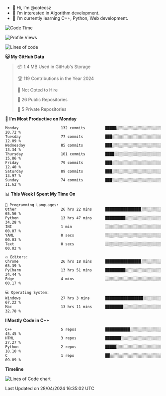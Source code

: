 - 👋 Hi, I’m @cotecsz
- 👀 I’m interested in Algorithm development.
- 🌱 I’m currently learning C++, Python, Web development.

<!---
cotecsz/cotecsz is a ✨ special ✨ repository because its `README.md` (this file) appears on your GitHub profile.
You can click the Preview link to take a look at your changes.
--->

<!--START_SECTION:waka-->
![Code Time](http://img.shields.io/badge/Code%20Time-923%20hrs%2016%20mins-blue)

![Profile Views](http://img.shields.io/badge/Profile%20Views-0-blue)

![Lines of code](https://img.shields.io/badge/From%20Hello%20World%20I%27ve%20Written-1.2%20million%20lines%20of%20code-blue)

**🐱 My GitHub Data** 

> 📦 1.4 MB Used in GitHub's Storage 
 > 
> 🏆 119 Contributions in the Year 2024
 > 
> 🚫 Not Opted to Hire
 > 
> 📜 26 Public Repositories 
 > 
> 🔑 5 Private Repositories 
 > 
📅 **I'm Most Productive on Monday** 

```text
Monday                   132 commits         █████░░░░░░░░░░░░░░░░░░░░   20.72 % 
Tuesday                  77 commits          ███░░░░░░░░░░░░░░░░░░░░░░   12.09 % 
Wednesday                85 commits          ███░░░░░░░░░░░░░░░░░░░░░░   13.34 % 
Thursday                 101 commits         ████░░░░░░░░░░░░░░░░░░░░░   15.86 % 
Friday                   79 commits          ███░░░░░░░░░░░░░░░░░░░░░░   12.40 % 
Saturday                 89 commits          ███░░░░░░░░░░░░░░░░░░░░░░   13.97 % 
Sunday                   74 commits          ███░░░░░░░░░░░░░░░░░░░░░░   11.62 % 
```


📊 **This Week I Spent My Time On** 

```text
💬 Programming Languages: 
Other                    26 hrs 22 mins      ████████████████░░░░░░░░░   65.56 % 
Python                   13 hrs 47 mins      █████████░░░░░░░░░░░░░░░░   34.28 % 
INI                      1 min               ░░░░░░░░░░░░░░░░░░░░░░░░░   00.07 % 
YAML                     0 secs              ░░░░░░░░░░░░░░░░░░░░░░░░░   00.03 % 
Text                     0 secs              ░░░░░░░░░░░░░░░░░░░░░░░░░   00.02 % 

🔥 Editors: 
Chrome                   26 hrs 18 mins      ████████████████░░░░░░░░░   65.39 % 
PyCharm                  13 hrs 51 mins      █████████░░░░░░░░░░░░░░░░   34.44 % 
Edge                     4 mins              ░░░░░░░░░░░░░░░░░░░░░░░░░   00.17 % 

💻 Operating System: 
Windows                  27 hrs 3 mins       █████████████████░░░░░░░░   67.22 % 
Mac                      13 hrs 11 mins      ████████░░░░░░░░░░░░░░░░░   32.78 % 
```

**I Mostly Code in C++** 

```text
C++                      5 repos             ███████████░░░░░░░░░░░░░░   45.45 % 
HTML                     3 repos             ███████░░░░░░░░░░░░░░░░░░   27.27 % 
Python                   2 repos             █████░░░░░░░░░░░░░░░░░░░░   18.18 % 
C                        1 repo              ██░░░░░░░░░░░░░░░░░░░░░░░   09.09 % 
```



**Timeline**

![Lines of Code chart](https://raw.githubusercontent.com/cotecsz/cotecsz/master/assets/bar_graph.png)


 Last Updated on 28/04/2024 16:35:02 UTC
<!--END_SECTION:waka-->
